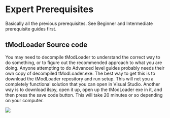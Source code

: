 # Expert Prerequisites
Basically all the previous prerequisites. See Beginner and Intermediate prerequisite guides first. 

## tModLoader Source code
You may need to decompile tModLoader to understand the correct way to do something, or to figure out the recommended approach to what you are doing. Anyone attempting to do Advanced level guides probably needs their own copy of decompiled tModLoader.exe. The best way to get this is to download the tModLoader repository and run setup. This will net you a completely functional solution that you can open in Visual Studio. Another way is to download ilspy, open it up, open up the tModLoader exe in it, and then press the save code button. This will take 20 minutes or so depending on your computer.

![](http://i.imgur.com/ZeXH2p5.png)